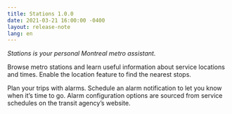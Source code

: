 ```yaml
---
title: Stations 1.0.0
date: 2021-03-21 16:00:00 -0400
layout: release-note
lang: en
---
```


*Stations is your personal Montreal metro assistant.*

Browse metro stations and learn useful information about service locations and times. Enable the location feature to find the nearest stops.

Plan your trips with alarms. Schedule an alarm notification to let you know when it’s time to go. Alarm configuration options are sourced from service schedules on the transit agency’s website.
